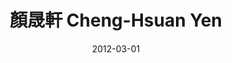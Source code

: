 ---
chinese_name: 顏晟軒
english_name: Cheng-Hsuan Yen
title: "顏晟軒 Cheng-Hsuan Yen"
id: chenghsuanyen
collection: members
position: Alumni
type: alumni
department: 123
image_path: https://source.unsplash.com/collection/139386/600x600?a=.png
photo: chenghsuanyen.jpeg
blurb: 123
venue: "還在等offer"
date: 2012-03-01
location: "Taipei, Taiwan"
---
